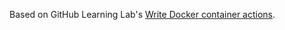 Based on GitHub Learning Lab's [Write Docker container actions](https://lab.github.com/githubtraining/github-actions:-write-docker-container-actions).